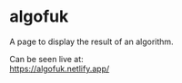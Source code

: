 # algofuk
A page to display the result of an algorithm.

Can be seen live at: <br>
https://algofuk.netlify.app/
